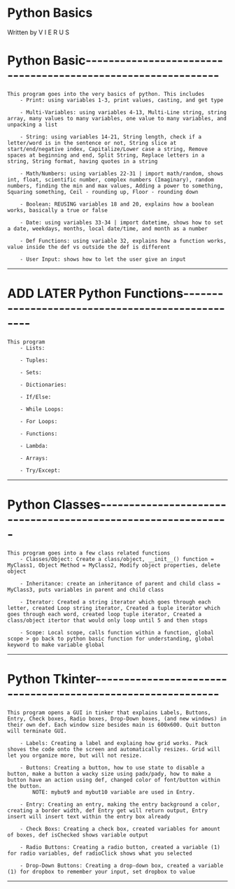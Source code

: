 # Python Basics
Written by V I E R U S

# Python Basic-------------------------------------------------------------
    This program goes into the very basics of python. This includes 
        - Print: using variables 1-3, print values, casting, and get type
   
        - Multi-Variables: using variables 4-13, Multi-Line string, string array, many values to many variables, one value to many variables, and unpacking a list
    
        - String: using variables 14-21, String length, check if a letter/word is in the sentence or not, String slice at start/end/negative index, Capitalize/Lower case a string, Remove spaces at beginning and end, Split String, Replace letters in a string, String format, having quotes in a string 
    
        - Math/Numbers: using variables 22-31 | import math/random, shows int, float, scientific number, complex numbers (Imaginary), random numbers, finding the min and max values, Adding a power to something, Squaring something, Ceil - rounding up, Floor - rounding down
    
        - Boolean: REUSING variables 18 and 20, explains how a boolean works, basically a true or false
    
        - Date: using variables 33-34 | import datetime, shows how to set a date, weekdays, months, local date/time, and month as a number
    
        - Def Functions: using variable 32, explains how a function works, value inside the def vs outside the def is different
    
        - User Input: shows how to let the user give an input
---------------------------------------------------------------------------


# ADD LATER Python Functions-------------------------------------------------
    This program
        - Lists: 

        - Tuples:  
        
        - Sets:  
        
        - Dictionaries:  
        
        - If/Else:  
        
        - While Loops: 
        
        - For Loops:  
        
        - Functions:  
        
        - Lambda: 
        
        - Arrays:  
        
        - Try/Except: 



----------------------------------------------------------------------------

# Python Classes-------------------------------------------------------------
    This program goes into a few class related functions
        - Classes/Object: Create a class/object, __init__() function = MyClass1, Object Method = MyClass2, Modify object properties, delete object 
        
        - Inheritance: create an inheritance of parent and child class = MyClass3, puts variables in parent and child class 
        
        - Iterator: Created a string iterator which goes through each letter, created Loop string iterator, Created a tuple iterator which goes through each word, created loop tuple iterator, Created a class/object itertor that would only loop until 5 and then stops
        
        - Scope: Local scope, calls function within a function, global scope > go back to python basic function for understanding, global keyword to make variable global


----------------------------------------------------------------------------


# Python Tkinter------------------------------------------------------------
    This program opens a GUI in tinker that explains Labels, Buttons, Entry, Check boxes, Radio boxes, Drop-Down boxes, (and new windows) in their own def. Each window size besides main is 600x600. Quit button will terminate GUI.
    
        - Labels: Creating a label and explaing how grid works. Pack shoves the code onto the screen and automatically resizes. Grid will let you organize more, but will not resize.

        - Buttons: Creating a button, how to use state to disable a button, make a button a wacky size using padx/pady, how to make a button have an action using def, changed color of font/button within the button.
            NOTE: mybut9 and mybut10 variable are used in Entry.

        - Entry: Creating an entry, making the entry background a color, creating a border width, def Entry get will return output, Entry insert will insert text within the entry box already
    
        - Check Boxs: Creating a check box, created variables for amount of boxes, def isChecked shows variable output
    
        - Radio Buttons: Creating a radio button, created a variable (1) for radio variables, def radioClick shows what you selected
    
        - Drop-Down Buttons: Creating a drop-down box, created a variable (1) for dropbox to remember your input, set dropbox to value
-------------------------------------------------------------------------------


